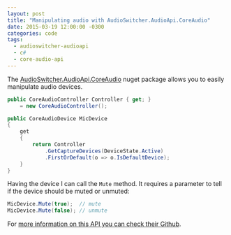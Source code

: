 ```yaml
---
layout: post
title: "Manipulating audio with AudioSwitcher.AudioApi.CoreAudio"
date: 2015-03-19 12:00:00 -0300
categories: code
tags:
  - audioswitcher-audioapi
  - c#
  - core-audio-api
---
```

The [AudioSwitcher.AudioApi.CoreAudio](https://www.nuget.org/packages/AudioSwitcher.AudioApi.CoreAudio/) nuget package allows you to easily manipulate audio devices.

```csharp
public CoreAudioController Controller { get; }
    = new CoreAudioController();

public CoreAudioDevice MicDevice
{
    get
    {
        return Controller
            .GetCaptureDevices(DeviceState.Active)
            .FirstOrDefault(o => o.IsDefaultDevice);
    }
}
```

Having the device I can call the `Mute` method. It requires a parameter to tell if the device should be muted or unmuted:

```csharp
MicDevice.Mute(true);  // mute
MicDevice.Mute(false); // unmute
```

For [more information on this API you can check their Github](https://github.com/xenolightning/AudioSwitcher).
